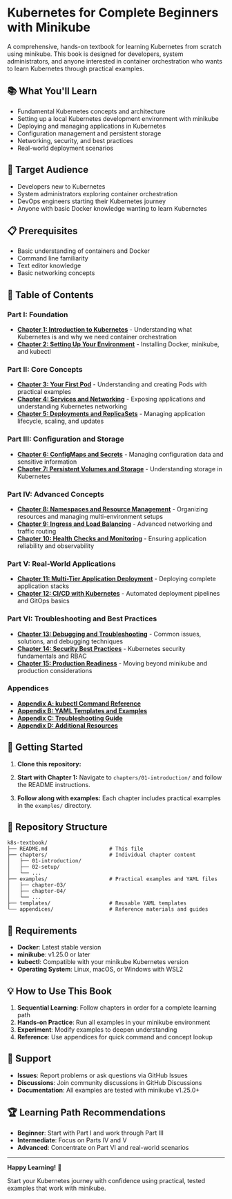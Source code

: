 # Kubernetes for Complete Beginners with Minikube

A comprehensive, hands-on textbook for learning Kubernetes from scratch using minikube. This book is designed for developers, system administrators, and anyone interested in container orchestration who wants to learn Kubernetes through practical examples.

## 📚 What You'll Learn

- Fundamental Kubernetes concepts and architecture
- Setting up a local Kubernetes development environment with minikube
- Deploying and managing applications in Kubernetes
- Configuration management and persistent storage
- Networking, security, and best practices
- Real-world deployment scenarios

## 🎯 Target Audience

- Developers new to Kubernetes
- System administrators exploring container orchestration
- DevOps engineers starting their Kubernetes journey
- Anyone with basic Docker knowledge wanting to learn Kubernetes

## 📋 Prerequisites

- Basic understanding of containers and Docker
- Command line familiarity
- Text editor knowledge
- Basic networking concepts

## 📖 Table of Contents

### Part I: Foundation
- **[Chapter 1: Introduction to Kubernetes](./chapters/01-introduction.md)** - Understanding what Kubernetes is and why we need container orchestration
- **[Chapter 2: Setting Up Your Environment](./chapters/02-setup.md)** - Installing Docker, minikube, and kubectl

### Part II: Core Concepts
- **[Chapter 3: Your First Pod](./chapters/03-first-pod.md)** - Understanding and creating Pods with practical examples
- **[Chapter 4: Services and Networking](./chapters/04-services.md)** - Exposing applications and understanding Kubernetes networking
- **[Chapter 5: Deployments and ReplicaSets](./chapters/05-deployments.md)** - Managing application lifecycle, scaling, and updates

### Part III: Configuration and Storage
- **[Chapter 6: ConfigMaps and Secrets](./chapters/06-config-secrets.md)** - Managing configuration data and sensitive information
- **[Chapter 7: Persistent Volumes and Storage](./chapters/07-storage.md)** - Understanding storage in Kubernetes

### Part IV: Advanced Concepts
- **[Chapter 8: Namespaces and Resource Management](./chapters/08-namespaces.md)** - Organizing resources and managing multi-environment setups
- **[Chapter 9: Ingress and Load Balancing](./chapters/09-ingress.md)** - Advanced networking and traffic routing
- **[Chapter 10: Health Checks and Monitoring](./chapters/10-monitoring.md)** - Ensuring application reliability and observability

### Part V: Real-World Applications
- **[Chapter 11: Multi-Tier Application Deployment](./chapters/11-multi-tier.md)** - Deploying complete application stacks
- **[Chapter 12: CI/CD with Kubernetes](./chapters/12-cicd.md)** - Automated deployment pipelines and GitOps basics

### Part VI: Troubleshooting and Best Practices
- **[Chapter 13: Debugging and Troubleshooting](./chapters/13-debugging.md)** - Common issues, solutions, and debugging techniques
- **[Chapter 14: Security Best Practices](./chapters/14-security.md)** - Kubernetes security fundamentals and RBAC
- **[Chapter 15: Production Readiness](./chapters/15-production.md)** - Moving beyond minikube and production considerations

### Appendices
- **[Appendix A: kubectl Command Reference](./appendices/kubectl-reference.md)**
- **[Appendix B: YAML Templates and Examples](./appendices/yaml-templates.md)**
- **[Appendix C: Troubleshooting Guide](./appendices/troubleshooting.md)**
- **[Appendix D: Additional Resources](./appendices/resources.md)**

## 🚀 Getting Started

1. **Clone this repository:**

2. **Start with Chapter 1:**
   Navigate to `chapters/01-introduction/` and follow the README instructions.

3. **Follow along with examples:**
   Each chapter includes practical examples in the `examples/` directory.

## 📁 Repository Structure

```
k8s-textbook/
├── README.md                    # This file
├── chapters/                    # Individual chapter content
│   ├── 01-introduction/
│   ├── 02-setup/
│   └── ...
├── examples/                    # Practical examples and YAML files
│   ├── chapter-03/
│   ├── chapter-04/
│   └── ...
├── templates/                   # Reusable YAML templates
└── appendices/                  # Reference materials and guides
```

## 🔧 Requirements

- **Docker**: Latest stable version
- **minikube**: v1.25.0 or later
- **kubectl**: Compatible with your minikube Kubernetes version
- **Operating System**: Linux, macOS, or Windows with WSL2

## 💡 How to Use This Book

1. **Sequential Learning**: Follow chapters in order for a complete learning path
2. **Hands-on Practice**: Run all examples in your minikube environment
3. **Experiment**: Modify examples to deepen understanding
4. **Reference**: Use appendices for quick command and concept lookup

## 🙋 Support

- **Issues**: Report problems or ask questions via GitHub Issues
- **Discussions**: Join community discussions in GitHub Discussions
- **Documentation**: All examples are tested with minikube v1.25.0+

## 🏆 Learning Path Recommendations

- **Beginner**: Start with Part I and work through Part III
- **Intermediate**: Focus on Parts IV and V
- **Advanced**: Concentrate on Part VI and real-world scenarios

---

**Happy Learning!** 🎉

Start your Kubernetes journey with confidence using practical, tested examples that work with minikube.